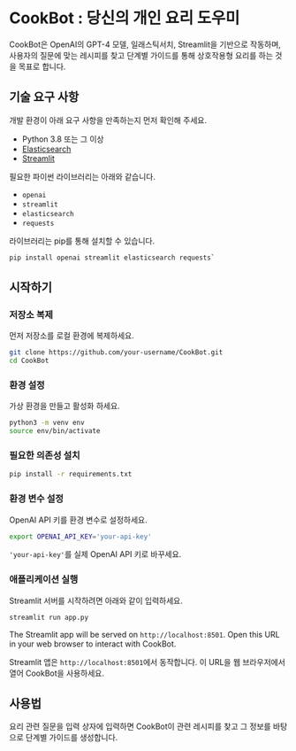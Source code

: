 # CookBot : 당신의 개인 요리 도우미

CookBot은 OpenAI의 GPT-4 모델, 일래스틱서치, Streamlit을 기반으로 작동하며, 사용자의 질문에 맞는 레시피를 찾고 단계별 가이드를 통해 상호작용형 요리를 하는 것을 목표로 합니다.


## 기술 요구 사항

개발 환경이 아래 요구 사항을 만족하는지 먼저 확인해 주세요.

- Python 3.8 또는 그 이상
- [Elasticsearch](https://www.elastic.co/guide/en/elasticsearch/reference/current/install-elasticsearch.html)
- [Streamlit](https://docs.streamlit.io/library/get-started/installation)

필요한 파이썬 라이브러리는 아래와 같습니다.

- `openai`
- `streamlit`
- `elasticsearch`
- `requests`

라이브러리는 pip를 통해 설치할 수 있습니다.

```bash
pip install openai streamlit elasticsearch requests`
```

## 시작하기

### 저장소 복제

먼저 저장소를 로컬 환경에 복제하세요. 

```bash
git clone https://github.com/your-username/CookBot.git
cd CookBot
```

### 환경 설정
가상 환경을 만들고 활성화 하세요.

```bash
python3 -m venv env
source env/bin/activate
```

### 필요한 의존성 설치

```bash
pip install -r requirements.txt
```


### 환경 변수 설정

OpenAI API 키를 환경 변수로 설정하세요. 

```bash
export OPENAI_API_KEY='your-api-key'
```

`'your-api-key'`를 실제 OpenAI API 키로 바꾸세요.

### 애플리케이션 실행

Streamlit 서버를 시작하려면 아래와 같이 입력하세요.

```bash
streamlit run app.py
```

The Streamlit app will be served on `http://localhost:8501`. Open this URL in your web browser to interact with CookBot.


Streamlit 앱은 `http://localhost:8501`에서 동작합니다. 이 URL을 웹 브라우저에서 열어 CookBot을 사용하세요.

## 사용법

요리 관련 질문을 입력 상자에 입력하면 CookBot이 관련 레시피를 찾고 그 정보를 바탕으로 단계별 가이드를 생성합니다.